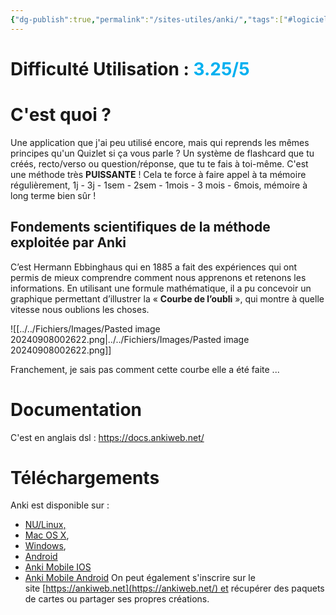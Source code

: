 ```yaml
---
{"dg-publish":true,"permalink":"/sites-utiles/anki/","tags":["#logiciel"],"noteIcon":""}
---
```


# Difficulté Utilisation : **<font color="#00b0f0">3.25/5</font>**

# C'est quoi ?
Une application que j'ai peu utilisé encore, mais qui reprends les mêmes principes qu'un Quizlet si ça vous parle ? Un système de flashcard que tu créés, recto/verso ou question/réponse, que tu te fais à toi-même. C'est une méthode très **PUISSANTE** ! Cela te force à faire appel à ta mémoire régulièrement, 1j - 3j - 1sem - 2sem - 1mois - 3 mois - 6mois, mémoire à long terme bien sûr !

## Fondements scientifiques de la méthode exploitée par Anki
C’est Hermann Ebbinghaus qui en 1885 a fait des expériences qui ont permis de mieux comprendre comment nous apprenons et retenons les informations. En utilisant une formule mathématique, il a pu concevoir un graphique permettant d’illustrer la « **Courbe de l’oubli** », qui montre à quelle vitesse nous oublions les choses.

![[../../Fichiers/Images/Pasted image 20240908002622.png\|../../Fichiers/Images/Pasted image 20240908002622.png]]

Franchement, je sais pas comment cette courbe elle a été faite ...
# Documentation
C'est en anglais dsl : https://docs.ankiweb.net/

# Téléchargements
Anki est disponible sur :
- [NU/Linux,](https://framalibre.org/content/anki)
- [Mac OS X](https://framalibre.org/content/anki),
- [Windows](https://framalibre.org/content/anki),
- [Android](https://framalibre.org/content/anki)
- [Anki Mobile IOS](https://apps.apple.com/fr/app/ankimobile-flashcards/id373493387 "(nouvelle fenêtre)") 
- [Anki Mobile Android](https://play.google.com/store/apps/details?id=com.ichi2.anki&hl=fr "(nouvelle fenêtre)")
On peut également s'inscrire sur le site [https://ankiweb.net](https://ankiweb.net/) et récupérer des paquets de cartes ou partager ses propres créations.